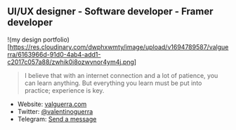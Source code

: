 ## UI/UX designer - Software developer - Framer developer

!(my design portfolio)[https://res.cloudinary.com/dwphxwmty/image/upload/v1694789587/valguerra/6163966d-91d0-4ab4-add1-c2017c057a88/zwhik0i8ozwvnor4ym4j.png]

> I believe that with an internet connection and a lot of patience, you can learn anything. But everything you learn must be put into practice; experience is key.

- Website: [valguerra.com](https://valguerra.com)
- Twitter: [@valentinoguerra](https://twitter.com/ValentinoGuerra)
- Telegram: [Send a message](https://t.me/valenguerra)
